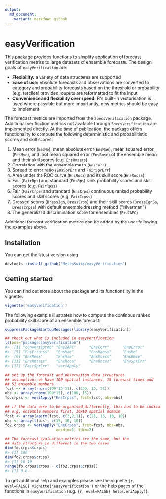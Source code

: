 ```yaml
---
output:
  md_document:
    variant: markdown_github
---
```



# easyVerification

This package provides functions to simplify application of forecast verification metrics to large datasets of ensemble forecasts. The design goals of `easyVerification` are:

* __Flexibility:__ a variety of data structures are supported
* __Ease of use:__ Absolute forecasts and observations are converted to category and probability forecasts based on the threshold or probability (e.g. terciles) provided, ouputs are reformatted to fit the input
* __Convenience and flexibility over speed:__ R's built-in vectorisation is used where possible but more importantly, new metrics should be easy to implement

The forecast metrics are imported from the `SpecsVerification` package. Additional verification metrics not available through `SpecsVerification` are implemented directly. At the time of publication, the package offers functionality to compute the following deterministic and probabilitistic scores and skill scores:

1. Mean error (`EnsMe`), mean absolute error(`EnsMae`), mean squared error (`EnsMse`), and root mean squared error (`EnsRmse`) of the ensemble mean and their skill scores (e.g. `EnsRmsess`)
2. Correlation with the ensemble mean (`EnsCorr`)
3. Spread to error ratio (`EnsSprErr` and `FairSprErr`)
4. Area under the ROC curve (`EnsRoca`) and its skill score (`EnsRocss`)
5. Fair (`FairRps`) and standard (`EnsRps`) rank probability scores and skill scores (e.g. `FairRpss`)
6. Fair (`FairCrps`) and standard (`EnsCrps`) continuous ranked probability scores and skill scores (e.g. `FairCrpss`)
7. Dressed scores (`DressIgn`, `DressCrps`) and their skill scores (`DressIgnSs`, `DressCrpss`) with default ensemble dressing method ("silverman")
8. The generalized discrimination score for ensembles (`Ens2AFC`)

Additional forecast verification metrics can be added by the user following the examples above.

## Installation 
You can get the latest version using

```r
devtools::install_github("MeteoSwiss/easyVerification")
```

## Getting started

You can find out more about the package and its functionality in the vignette.


```r
vignette('easyVerification')
```

The following example illustrates how to compute the continous ranked probability skill score of an ensemble forecast:


```r
suppressPackageStartupMessages(library(easyVerification))

## check out what is included in easyVerification
ls(pos="package:easyVerification")
#>  [1] "convert2prob" "Ens2AFC"      "EnsCorr"      "EnsError"    
#>  [5] "EnsErrorss"   "EnsMae"       "EnsMaess"     "EnsMe"       
#>  [9] "EnsMess"      "EnsMse"       "EnsMsess"     "EnsRmse"     
#> [13] "EnsRmsess"    "EnsRoca"      "EnsRocss"     "EnsSprErr"   
#> [17] "FairSprErr"   "veriApply"

## set up the forecast and observation data structures
## assumption: we have 100 spatial instances, 15 forecast times and 
## 51 ensemble members
fcst <- array(rnorm(100*15*51), c(100, 15, 51))
obs <- array(rnorm(100*15), c(100, 15))
fo.crpss <- veriApply("EnsCrpss", fcst=fcst, obs=obs)

## if the data were to be organised differently, this has to be indicated
## e.g. ensemble members first, 10x10 spatial domain
fcst <- array(aperm(fcst, c(3,2,1)), c(51, 15, 10, 10))
obs <- array(t(obs), c(15, 10, 10))
fo2.crpss <- veriApply("EnsCrpss", fcst=fcst, obs=obs, 
                       ensdim=1, tdim=2)

## The forecast evaluation metrics are the same, but the 
## data structure is different in the two cases
dim(fo.crpss$crpss)
#> [1] 100
dim(fo2.crpss$crpss)
#> [1] 10 10
range(fo.crpss$crpss - c(fo2.crpss$crpss))
#> [1] 0 0
```

To get additional help and examples please see the vignette `{r, eval=FALSE} vignette('easyVerification')` or the help pages of the functions in `easyVerification` (e.g. `{r, eval=FALSE} help(veriApply)`).

